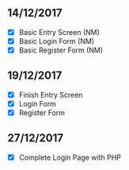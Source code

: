 ## 14/12/2017
  - [x] Basic Entry Screen (NM)
  - [x] Basic Login Form (NM)
  - [x] Basic Register Form (NM)
## 19/12/2017
  - [x] Finish Entry Screen
  - [x] Login Form 
  - [x] Register Form
## 27/12/2017
  - [X] Complete Login Page with PHP
